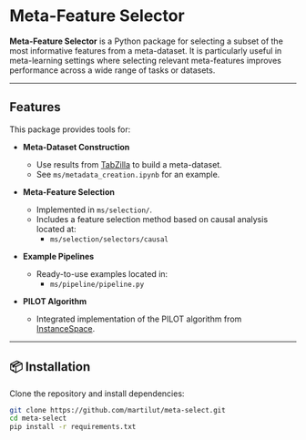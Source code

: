 # Meta-Feature Selector

**Meta-Feature Selector** is a Python package for selecting a subset of the most informative features from a meta-dataset. It is particularly useful in meta-learning settings where selecting relevant meta-features improves performance across a wide range of tasks or datasets.

---
## Features

This package provides tools for:

- **Meta-Dataset Construction**
  - Use results from [TabZilla](https://github.com/naszilla/tabzilla) to build a meta-dataset.
  - See `ms/metadata_creation.ipynb` for an example.

- **Meta-Feature Selection**
  - Implemented in `ms/selection/`.
  - Includes a feature selection method based on causal analysis located at:
    - `ms/selection/selectors/causal`

- **Example Pipelines**
  - Ready-to-use examples located in:
    - `ms/pipeline/pipeline.py`

- **PILOT Algorithm**
  - Integrated implementation of the PILOT algorithm from [InstanceSpace](https://github.com/andremun/InstanceSpace).
---

## 📦 Installation

Clone the repository and install dependencies:

```bash
git clone https://github.com/martilut/meta-select.git
cd meta-select
pip install -r requirements.txt
```
